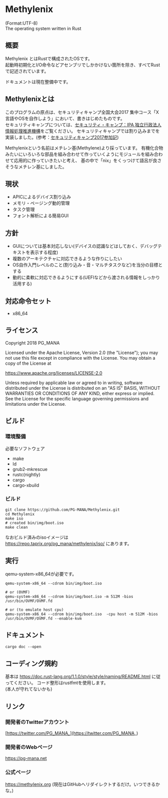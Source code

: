 # Methylenix
(Format:UTF-8)  
The operating system written in Rust

## 概要
Methylenix とはRustで構成されたOSです。  
起動時初期化とI/O命令などアセンブリでしかかけない箇所を除き、すべてRustで記述されています。  

ドキュメントは現在整備中です。

## Methylenixとは
このプログラムの原点は、セキュリティキャンプ全国大会2017 集中コース「X　言語やOSを自作しよう」において、書きはじめたものです。  
セキュリティキャンプについては、[セキュリティ・キャンプ：IPA 独立行政法人 情報処理推進機構](https://www.ipa.go.jp/jinzai/camp/index.html)をご覧ください。
セキュリティキャンプでは割り込みまでを実装しました。(参考：[セキュリティキャンプ2017参加記](https://pg-mana.net/blog/seccamp_after/))

Methylenixという名前はメチレン基(Methylene)より採っています。 
有機化合物みたいにいろいろな部品を組み合わせて作っていくようにモジュールを組み合わせて応用的に作っていきたいと考え、
基の中で「nix」をくっつけて語呂が良さそうなメチレン基にしました。

## 現状

* APICによるデバイス割り込み
* メモリ・ページング動的管理
* タスク管理
* フォント解析による簡易GUI

## 方針
* GUIについては基本対応しない(デバイスの認識などはしておく、デバッグテキストを表示する程度)
* 複数のアーキテクチャに対応できるような作りにしたい
* OS自作入門レベルのこと(割り込み・音・マルチタスクなど)を当分の目標とする
* 動的に柔軟に対応できるようにする(UEFIなどから渡される情報をしっかり活用する)

## 対応命令セット
* x86_64

## ライセンス
Copyright 2018 PG_MANA  

Licensed under the Apache License, Version 2.0 (the "License");
you may not use this file except in compliance with the License.
You may obtain a copy of the License at

https://www.apache.org/licenses/LICENSE-2.0

Unless required by applicable law or agreed to in writing, software
distributed under the License is distributed on an "AS IS" BASIS,
WITHOUT WARRANTIES OR CONDITIONS OF ANY KIND, either express or implied.
See the License for the specific language governing permissions and
limitations under the License.

## ビルド
### 環境整備
必要なソフトウェア

* make
* ld
* grub2-mkrescue
* rustc(nightly)
* cargo
* cargo-xbuild

### ビルド

```shell
git clone https://github.com/PG-MANA/Methylenix.git
cd Methylenix
make iso
# created bin/img/boot.iso
make clean
```

なおビルド済みのisoイメージは https://repo.taprix.org/pg_mana/methylenix/iso/ にあります。

## 実行

qemu-system-x86_64が必要です。

```shell
qemu-system-x86_64 --cdrom bin/img/boot.iso

# or (OVMF)
qemu-system-x86_64 --cdrom bin/img/boot.iso -m 512M -bios /usr/bin/OVMF/OVMF.fd

# or (to emulate host cpu)
qemu-system-x86_64 --cdrom bin/img/boot.iso  -cpu host -m 512M -bios /usr/bin/OVMF/OVMF.fd --enable-kvm
```

## ドキュメント

```shell
cargo doc --open 
```

## コーディング規約
基本は https://doc.rust-lang.org/1.1.0/style/style/naming/README.html に従ってください。
コード整形はrustfmtを使用します。  
(本人が守れてないかも)

## リンク
### 開発者のTwitterアカウント
  [https://twitter.com/PG_MANA_](https://twitter.com/PG_MANA_)
### 開発者のWebページ
  https://pg-mana.net
### 公式ページ
  https://methylenix.org (現在はGitHubへリダイレクトするだけ。いつできるかな。)

